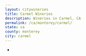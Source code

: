 ```yaml
---
layout: citywineries
title: Carmel Wineries
description: Wineries in Carmel, CA
permalink: /ca/monterey/carmel/
state: ca
county: monterey
city: carmel
---
```

-
